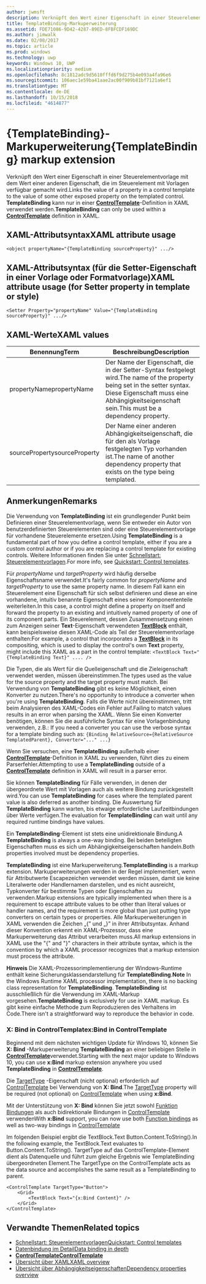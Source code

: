 ```yaml
---
author: jwmsft
description: Verknüpft den Wert einer Eigenschaft in einer Steuerelementvorlage mit dem Wert einer anderen Eigenschaft, die im Steuerelement mit Vorlagen verfügbar gemacht wird. TemplateBinding kann nur in einer ControlTemplate-Definition in XAML verwendet werden.
title: TemplateBinding-Markuperweiterung
ms.assetid: FDE71086-9D42-4287-89ED-8FBFCDF169DC
ms.author: jimwalk
ms.date: 02/08/2017
ms.topic: article
ms.prod: windows
ms.technology: uwp
keywords: Windows 10, UWP
ms.localizationpriority: medium
ms.openlocfilehash: 8c1812adc9d5610fffd6f9d275b4e093a4fa96e6
ms.sourcegitcommit: 106aec1e59ba41aae2ac00f909b81bf7121a6ef1
ms.translationtype: MT
ms.contentlocale: de-DE
ms.lasthandoff: 10/15/2018
ms.locfileid: "4614877"
---
```

# <a name="templatebinding-markup-extension"></a><span data-ttu-id="6306b-105">{TemplateBinding}-Markuperweiterung</span><span class="sxs-lookup"><span data-stu-id="6306b-105">{TemplateBinding} markup extension</span></span>


<span data-ttu-id="6306b-106">Verknüpft den Wert einer Eigenschaft in einer Steuerelementvorlage mit dem Wert einer anderen Eigenschaft, die im Steuerelement mit Vorlagen verfügbar gemacht wird.</span><span class="sxs-lookup"><span data-stu-id="6306b-106">Links the value of a property in a control template to the value of some other exposed property on the templated control.</span></span> <span data-ttu-id="6306b-107">**TemplateBinding** kann nur in einer [**ControlTemplate**](https://msdn.microsoft.com/library/windows/apps/br209391)-Definition in XAML verwendet werden.</span><span class="sxs-lookup"><span data-stu-id="6306b-107">**TemplateBinding** can only be used within a [**ControlTemplate**](https://msdn.microsoft.com/library/windows/apps/br209391) definition in XAML.</span></span>

## <a name="xaml-attribute-usage"></a><span data-ttu-id="6306b-108">XAML-Attributsyntax</span><span class="sxs-lookup"><span data-stu-id="6306b-108">XAML attribute usage</span></span>

``` syntax
<object propertyName="{TemplateBinding sourceProperty}" .../>
```

## <a name="xaml-attribute-usage-for-setter-property-in-template-or-style"></a><span data-ttu-id="6306b-109">XAML-Attributsyntax (für die Setter-Eigenschaft in einer Vorlage oder Formatvorlage)</span><span class="sxs-lookup"><span data-stu-id="6306b-109">XAML attribute usage (for Setter property in template or style)</span></span>

``` syntax
<Setter Property="propertyName" Value="{TemplateBinding sourceProperty}" .../>
```

## <a name="xaml-values"></a><span data-ttu-id="6306b-110">XAML-Werte</span><span class="sxs-lookup"><span data-stu-id="6306b-110">XAML values</span></span>

| <span data-ttu-id="6306b-111">Benennung</span><span class="sxs-lookup"><span data-stu-id="6306b-111">Term</span></span> | <span data-ttu-id="6306b-112">Beschreibung</span><span class="sxs-lookup"><span data-stu-id="6306b-112">Description</span></span> |
|------|-------------|
| <span data-ttu-id="6306b-113">propertyName</span><span class="sxs-lookup"><span data-stu-id="6306b-113">propertyName</span></span> | <span data-ttu-id="6306b-114">Der Name der Eigenschaft, die in der Setter-Syntax festgelegt wird.</span><span class="sxs-lookup"><span data-stu-id="6306b-114">The name of the property being set in the setter syntax.</span></span> <span data-ttu-id="6306b-115">Diese Eigenschaft muss eine Abhängigkeitseigenschaft sein.</span><span class="sxs-lookup"><span data-stu-id="6306b-115">This must be a dependency property.</span></span> |
| <span data-ttu-id="6306b-116">sourceProperty</span><span class="sxs-lookup"><span data-stu-id="6306b-116">sourceProperty</span></span> | <span data-ttu-id="6306b-117">Der Name einer anderen Abhängigkeitseigenschaft, die für den als Vorlage festgelegten Typ vorhanden ist.</span><span class="sxs-lookup"><span data-stu-id="6306b-117">The name of another dependency property that exists on the type being templated.</span></span> |

## <a name="remarks"></a><span data-ttu-id="6306b-118">Anmerkungen</span><span class="sxs-lookup"><span data-stu-id="6306b-118">Remarks</span></span>

<span data-ttu-id="6306b-119">Die Verwendung von **TemplateBinding** ist ein grundlegender Punkt beim Definieren einer Steuerelementvorlage, wenn Sie entweder ein Autor von benutzerdefinierten Steuerelementen sind oder eine Steuerelementvorlage für vorhandene Steuerelemente ersetzen.</span><span class="sxs-lookup"><span data-stu-id="6306b-119">Using **TemplateBinding** is a fundamental part of how you define a control template, either if you are a custom control author or if you are replacing a control template for existing controls.</span></span> <span data-ttu-id="6306b-120">Weitere Informationen finden Sie unter [Schnellstart: Steuerelementvorlagen](https://msdn.microsoft.com/library/windows/apps/xaml/hh465374).</span><span class="sxs-lookup"><span data-stu-id="6306b-120">For more info, see [Quickstart: Control templates](https://msdn.microsoft.com/library/windows/apps/xaml/hh465374).</span></span>

<span data-ttu-id="6306b-121">Für *propertyName* und *targetProperty* wird häufig derselbe Eigenschaftsname verwendet.</span><span class="sxs-lookup"><span data-stu-id="6306b-121">It's fairly common for *propertyName* and *targetProperty* to use the same property name.</span></span> <span data-ttu-id="6306b-122">In diesem Fall kann ein Steuerelement eine Eigenschaft für sich selbst definieren und diese an eine vorhandene, intuitiv benannte Eigenschaft eines seiner Komponententeile weiterleiten.</span><span class="sxs-lookup"><span data-stu-id="6306b-122">In this case, a control might define a property on itself and forward the property to an existing and intuitively named property of one of its component parts.</span></span> <span data-ttu-id="6306b-123">Ein Steuerelement, dessen Zusammensetzung einen zum Anzeigen seiner **Text**-Eigenschaft verwendeten [**TextBlock**](https://msdn.microsoft.com/library/windows/apps/br209652) enthält, kann beispielsweise diesen XAML-Code als Teil der Steuerelementvorlage enthalten:</span><span class="sxs-lookup"><span data-stu-id="6306b-123">For example, a control that incorporates a [**TextBlock**](https://msdn.microsoft.com/library/windows/apps/br209652) in its compositing, which is used to display the control's own **Text** property, might include this XAML as a part in the control template:</span></span> `<TextBlock Text="{TemplateBinding Text}" .... />`

<span data-ttu-id="6306b-124">Die Typen, die als Wert für die Quelleigenschaft und die Zieleigenschaft verwendet werden, müssen übereinstimmen.</span><span class="sxs-lookup"><span data-stu-id="6306b-124">The types used as the value for the source property and the target property must match.</span></span> <span data-ttu-id="6306b-125">Bei Verwendung von **TemplateBinding** gibt es keine Möglichkeit, einen Konverter zu nutzen.</span><span class="sxs-lookup"><span data-stu-id="6306b-125">There's no opportunity to introduce a converter when you're using **TemplateBinding**.</span></span> <span data-ttu-id="6306b-126">Falls die Werte nicht übereinstimmen, tritt beim Analysieren des XAML-Codes ein Fehler auf.</span><span class="sxs-lookup"><span data-stu-id="6306b-126">Failing to match values results in an error when parsing the XAML.</span></span> <span data-ttu-id="6306b-127">Wenn Sie einen Konverter benötigen, können Sie die ausführliche Syntax für eine Vorlagenbindung verwenden, z.B.: </span><span class="sxs-lookup"><span data-stu-id="6306b-127">If you need a converter you can use the verbose syntax for a template binding such as:</span></span> `{Binding RelativeSource={RelativeSource TemplatedParent}, Converter="..." ...}`

<span data-ttu-id="6306b-128">Wenn Sie versuchen, eine **TemplateBinding** außerhalb einer [**ControlTemplate**](https://msdn.microsoft.com/library/windows/apps/br209391)-Definition in XAML zu verwenden, führt dies zu einem Parserfehler.</span><span class="sxs-lookup"><span data-stu-id="6306b-128">Attempting to use a **TemplateBinding** outside of a [**ControlTemplate**](https://msdn.microsoft.com/library/windows/apps/br209391) definition in XAML will result in a parser error.</span></span>

<span data-ttu-id="6306b-129">Sie können **TemplateBinding** für Fälle verwenden, in denen der übergeordnete Wert mit Vorlagen auch als weitere Bindung zurückgestellt wird.</span><span class="sxs-lookup"><span data-stu-id="6306b-129">You can use **TemplateBinding** for cases where the templated parent value is also deferred as another binding.</span></span> <span data-ttu-id="6306b-130">Die Auswertung für **TemplateBinding** kann warten, bis etwaige erforderliche Laufzeitbindungen über Werte verfügen.</span><span class="sxs-lookup"><span data-stu-id="6306b-130">The evaluation for **TemplateBinding** can wait until any required runtime bindings have values.</span></span>

<span data-ttu-id="6306b-131">Ein **TemplateBinding**-Element ist stets eine unidirektionale Bindung.</span><span class="sxs-lookup"><span data-stu-id="6306b-131">A **TemplateBinding** is always a one-way binding.</span></span> <span data-ttu-id="6306b-132">Bei beiden beteiligten Eigenschaften muss es sich um Abhängigkeitseigenschaften handeln.</span><span class="sxs-lookup"><span data-stu-id="6306b-132">Both properties involved must be dependency properties.</span></span>

<span data-ttu-id="6306b-133">**TemplateBinding** ist eine Markuperweiterung.</span><span class="sxs-lookup"><span data-stu-id="6306b-133">**TemplateBinding** is a markup extension.</span></span> <span data-ttu-id="6306b-134">Markuperweiterungen werden in der Regel implementiert, wenn für Attributwerte Escapezeichen verwendet werden müssen, damit sie keine Literalwerte oder Handlernamen darstellen, und es nicht ausreicht, Typkonverter für bestimmte Typen oder Eigenschaften zu verwenden.</span><span class="sxs-lookup"><span data-stu-id="6306b-134">Markup extensions are typically implemented when there is a requirement to escape attribute values to be other than literal values or handler names, and the requirement is more global than just putting type converters on certain types or properties.</span></span> <span data-ttu-id="6306b-135">Alle Markuperweiterungen in XAML verwenden die Zeichen „{” und „}” in ihrer Attributsyntax. Anhand dieser Konvention erkennt ein XAML-Prozessor, dass eine Markuperweiterung das Attribut verarbeiten muss.</span><span class="sxs-lookup"><span data-stu-id="6306b-135">All markup extensions in XAML use the "{" and "}" characters in their attribute syntax, which is the convention by which a XAML processor recognizes that a markup extension must process the attribute.</span></span>

<span data-ttu-id="6306b-136">**Hinweis**  Die XAML-Prozessorimplementierung der Windows-Runtime enthält keine Sicherungsklassendarstellung für **TemplateBinding**.</span><span class="sxs-lookup"><span data-stu-id="6306b-136">**Note**  In the Windows Runtime XAML processor implementation, there is no backing class representation for **TemplateBinding**.</span></span> <span data-ttu-id="6306b-137">**TemplateBinding** ist ausschließlich für die Verwendung im XAML-Markup vorgesehen.</span><span class="sxs-lookup"><span data-stu-id="6306b-137">**TemplateBinding** is exclusively for use in XAML markup.</span></span> <span data-ttu-id="6306b-138">Es gibt keine einfache Methode zum Reproduzieren des Verhaltens im Code.</span><span class="sxs-lookup"><span data-stu-id="6306b-138">There isn't a straightforward way to reproduce the behavior in code.</span></span>

### <a name="xbind-in-controltemplate"></a><span data-ttu-id="6306b-139">X: Bind in ControlTemplate</span><span class="sxs-lookup"><span data-stu-id="6306b-139">x:Bind in ControlTemplate</span></span>

<span data-ttu-id="6306b-140">Beginnend mit dem nächsten wichtigen Update für Windows 10, können Sie **X: Bind** -Markuperweiterung **TemplateBinding** an einer beliebigen Stelle in [**ControlTemplate**](https://msdn.microsoft.com/library/windows/apps/br209391)verwendet.</span><span class="sxs-lookup"><span data-stu-id="6306b-140">Starting with the next major update to Windows 10, you can use **x:Bind** markup extension anywhere you used **TemplateBinding** in [**ControlTemplate**](https://msdn.microsoft.com/library/windows/apps/br209391).</span></span> 

<span data-ttu-id="6306b-141">Die [TargetType](https://docs.microsoft.com/uwp/api/windows.ui.xaml.controls.controltemplate.targettype#Windows_UI_Xaml_Controls_ControlTemplate_TargetType) -Eigenschaft (nicht optional) erforderlich auf [ControlTemplate](https://msdn.microsoft.com/library/windows/apps/br209391) bei Verwendung von **X: Bind**.</span><span class="sxs-lookup"><span data-stu-id="6306b-141">The [TargetType](https://docs.microsoft.com/uwp/api/windows.ui.xaml.controls.controltemplate.targettype#Windows_UI_Xaml_Controls_ControlTemplate_TargetType) property will be required (not optional) on [ControlTemplate](https://msdn.microsoft.com/library/windows/apps/br209391) when using **x:Bind**.</span></span>

<span data-ttu-id="6306b-142">Mit der Unterstützung von **X: Bind** können Sie jetzt sowohl [Funktion Bindungen](../data-binding/function-bindings.md) als auch bidirektionale Bindungen in [ControlTemplate](https://msdn.microsoft.com/library/windows/apps/br209391) verwenden</span><span class="sxs-lookup"><span data-stu-id="6306b-142">With **x:Bind** support, you can now use both [Function bindings](../data-binding/function-bindings.md) as well as two-way bindings in [ControlTemplate](https://msdn.microsoft.com/library/windows/apps/br209391)</span></span>

<span data-ttu-id="6306b-143">Im folgenden Beispiel ergibt die TextBlock.Text Button.Content.ToString().</span><span class="sxs-lookup"><span data-stu-id="6306b-143">In the following example, the TextBlock.Text evaluates to Button.Content.ToString().</span></span> <span data-ttu-id="6306b-144">TargetType auf das ControlTemplate-Element dient als Datenquelle und führt zum gleiche Ergebnis wie TemplateBinding übergeordneten Element.</span><span class="sxs-lookup"><span data-stu-id="6306b-144">The TargetType on the ControlTemplate acts as the data source and accomplishes the same result as a TemplateBinding to parent.</span></span>

```xaml
<ControlTemplate TargetType="Button">
    <Grid>
        <TextBlock Text="{x:Bind Content}" />
    </Grid>
</ControlTemplate>
```

## <a name="related-topics"></a><span data-ttu-id="6306b-145">Verwandte Themen</span><span class="sxs-lookup"><span data-stu-id="6306b-145">Related topics</span></span>

* [<span data-ttu-id="6306b-146">Schnellstart: Steuerelementvorlagen</span><span class="sxs-lookup"><span data-stu-id="6306b-146">Quickstart: Control templates</span></span>](https://msdn.microsoft.com/library/windows/apps/xaml/hh465374)
* [<span data-ttu-id="6306b-147">Datenbindung im Detail</span><span class="sxs-lookup"><span data-stu-id="6306b-147">Data binding in depth</span></span>](https://msdn.microsoft.com/library/windows/apps/mt210946)
* [**<span data-ttu-id="6306b-148">ControlTemplate</span><span class="sxs-lookup"><span data-stu-id="6306b-148">ControlTemplate</span></span>**](https://msdn.microsoft.com/library/windows/apps/br209391)
* [<span data-ttu-id="6306b-149">Übersicht über XAML</span><span class="sxs-lookup"><span data-stu-id="6306b-149">XAML overview</span></span>](xaml-overview.md)
* [<span data-ttu-id="6306b-150">Übersicht über Abhängigkeitseigenschaften</span><span class="sxs-lookup"><span data-stu-id="6306b-150">Dependency properties overview</span></span>](dependency-properties-overview.md)
 

